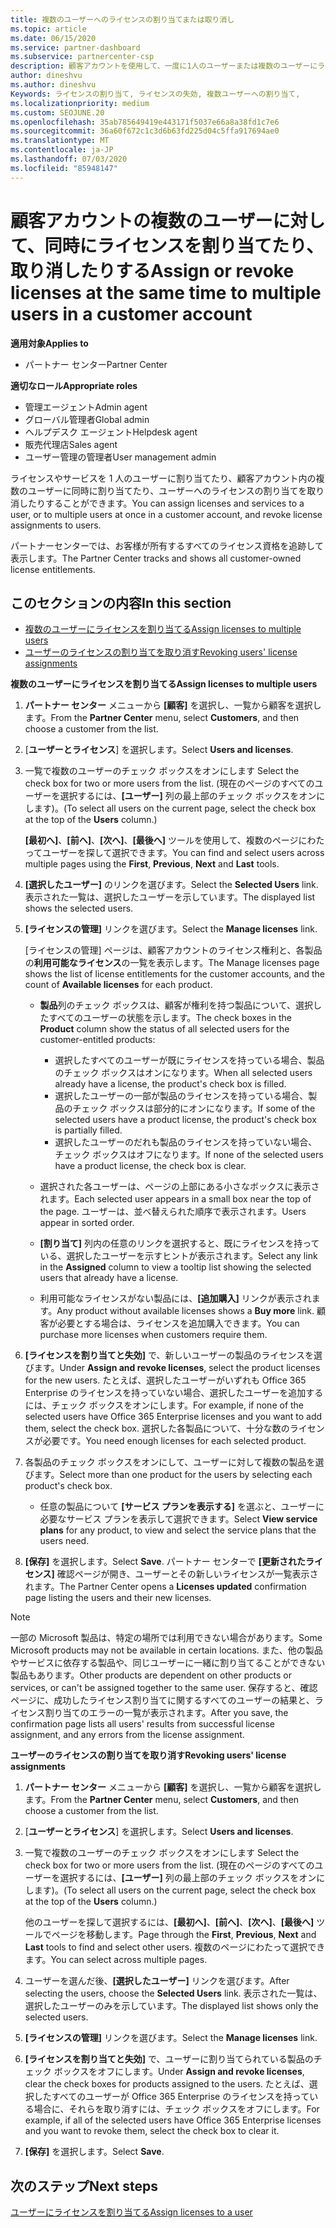 ```yaml
---
title: 複数のユーザーへのライセンスの割り当てまたは取り消し
ms.topic: article
ms.date: 06/15/2020
ms.service: partner-dashboard
ms.subservice: partnercenter-csp
description: 顧客アカウントを使用して、一度に1人のユーザーまたは複数のユーザーにライセンスとサービスを割り当てたり、取り消したりする方法について説明します。
author: dineshvu
ms.author: dineshvu
Keywords: ライセンスの割り当て, ライセンスの失効, 複数ユーザーへの割り当て,
ms.localizationpriority: medium
ms.custom: SEOJUNE.20
ms.openlocfilehash: 35ab785649419e443171f5037e66a8a38fd1c7e6
ms.sourcegitcommit: 36a60f672c1c3d6b63fd225d04c5ffa917694ae0
ms.translationtype: MT
ms.contentlocale: ja-JP
ms.lasthandoff: 07/03/2020
ms.locfileid: "85948147"
---
```

# <a name="assign-or-revoke-licenses-at-the-same-time-to-multiple-users-in-a-customer-account"></a><span data-ttu-id="ad0d8-104">顧客アカウントの複数のユーザーに対して、同時にライセンスを割り当てたり、取り消したりする</span><span class="sxs-lookup"><span data-stu-id="ad0d8-104">Assign or revoke licenses at the same time to multiple users in a customer account</span></span>

<span data-ttu-id="ad0d8-105">**適用対象**</span><span class="sxs-lookup"><span data-stu-id="ad0d8-105">**Applies to**</span></span>

- <span data-ttu-id="ad0d8-106">パートナー センター</span><span class="sxs-lookup"><span data-stu-id="ad0d8-106">Partner Center</span></span>

<span data-ttu-id="ad0d8-107">**適切なロール**</span><span class="sxs-lookup"><span data-stu-id="ad0d8-107">**Appropriate roles**</span></span>

- <span data-ttu-id="ad0d8-108">管理エージェント</span><span class="sxs-lookup"><span data-stu-id="ad0d8-108">Admin agent</span></span>
- <span data-ttu-id="ad0d8-109">グローバル管理者</span><span class="sxs-lookup"><span data-stu-id="ad0d8-109">Global admin</span></span>
- <span data-ttu-id="ad0d8-110">ヘルプデスク エージェント</span><span class="sxs-lookup"><span data-stu-id="ad0d8-110">Helpdesk agent</span></span>
- <span data-ttu-id="ad0d8-111">販売代理店</span><span class="sxs-lookup"><span data-stu-id="ad0d8-111">Sales agent</span></span>
- <span data-ttu-id="ad0d8-112">ユーザー管理の管理者</span><span class="sxs-lookup"><span data-stu-id="ad0d8-112">User management admin</span></span>

<span data-ttu-id="ad0d8-113">ライセンスやサービスを 1 人のユーザーに割り当てたり、顧客アカウント内の複数のユーザーに同時に割り当てたり、ユーザーへのライセンスの割り当てを取り消したりすることができます。</span><span class="sxs-lookup"><span data-stu-id="ad0d8-113">You can assign licenses and services to a user, or to multiple users at once in a customer account, and revoke license assignments to users.</span></span>

<span data-ttu-id="ad0d8-114">パートナーセンターでは、お客様が所有するすべてのライセンス資格を追跡して表示します。</span><span class="sxs-lookup"><span data-stu-id="ad0d8-114">The Partner Center tracks and shows all customer-owned license entitlements.</span></span>

## <a name="in-this-section"></a><span data-ttu-id="ad0d8-115">このセクションの内容</span><span class="sxs-lookup"><span data-stu-id="ad0d8-115">In this section</span></span>


- [<span data-ttu-id="ad0d8-116">複数のユーザーにライセンスを割り当てる</span><span class="sxs-lookup"><span data-stu-id="ad0d8-116">Assign licenses to multiple users</span></span>](#assign-licenses-to-groups)
- [<span data-ttu-id="ad0d8-117">ユーザーのライセンスの割り当てを取り消す</span><span class="sxs-lookup"><span data-stu-id="ad0d8-117">Revoking users' license assignments</span></span>](#revoking-licenses)

<a href="" id="assign-licenses-to-groups"></a>
<span data-ttu-id="ad0d8-118">**複数のユーザーにライセンスを割り当てる**</span><span class="sxs-lookup"><span data-stu-id="ad0d8-118">**Assign licenses to multiple users**</span></span>

1. <span data-ttu-id="ad0d8-119">**パートナー センター** メニューから **[顧客]** を選択し、一覧から顧客を選択します。</span><span class="sxs-lookup"><span data-stu-id="ad0d8-119">From the **Partner Center** menu, select **Customers**, and then choose a customer from the list.</span></span>

2. <span data-ttu-id="ad0d8-120">[**ユーザーとライセンス**] を選択します。</span><span class="sxs-lookup"><span data-stu-id="ad0d8-120">Select **Users and licenses**.</span></span>

3. <span data-ttu-id="ad0d8-121">一覧で複数のユーザーのチェック ボックスをオンにします </span><span class="sxs-lookup"><span data-stu-id="ad0d8-121">Select the check box for two or more users from the list.</span></span> <span data-ttu-id="ad0d8-122">(現在のページのすべてのユーザーを選択するには、**[ユーザー]** 列の最上部のチェック ボックスをオンにします)。</span><span class="sxs-lookup"><span data-stu-id="ad0d8-122">(To select all users on the current page, select the check box at the top of the **Users** column.)</span></span>

    <span data-ttu-id="ad0d8-123">**[最初へ]**、**[前へ]**、**[次へ]**、**[最後へ]** ツールを使用して、複数のページにわたってユーザーを探して選択できます。</span><span class="sxs-lookup"><span data-stu-id="ad0d8-123">You can find and select users across multiple pages using the **First**, **Previous**, **Next** and **Last** tools.</span></span>

4. <span data-ttu-id="ad0d8-124">**[選択したユーザー]** のリンクを選びます。</span><span class="sxs-lookup"><span data-stu-id="ad0d8-124">Select the **Selected Users** link.</span></span> <span data-ttu-id="ad0d8-125">表示された一覧は、選択したユーザーを示しています。</span><span class="sxs-lookup"><span data-stu-id="ad0d8-125">The displayed list shows the selected users.</span></span>

5. <span data-ttu-id="ad0d8-126">**[ライセンスの管理]** リンクを選びます。</span><span class="sxs-lookup"><span data-stu-id="ad0d8-126">Select the **Manage licenses** link.</span></span>

    <span data-ttu-id="ad0d8-127">[ライセンスの管理] ページは、顧客アカウントのライセンス権利と、各製品の**利用可能なライセンス**の一覧を表示します。</span><span class="sxs-lookup"><span data-stu-id="ad0d8-127">The Manage licenses page shows the list of license entitlements for the customer accounts, and the count of **Available licenses** for each product.</span></span>

    -   <span data-ttu-id="ad0d8-128">**製品**列のチェック ボックスは、顧客が権利を持つ製品について、選択したすべてのユーザーの状態を示します。</span><span class="sxs-lookup"><span data-stu-id="ad0d8-128">The check boxes in the **Product** column show the status of all selected users for the customer-entitled products:</span></span>

        -   <span data-ttu-id="ad0d8-129">選択したすべてのユーザーが既にライセンスを持っている場合、製品のチェック ボックスはオンになります。</span><span class="sxs-lookup"><span data-stu-id="ad0d8-129">When all selected users already have a license, the product's check box is filled.</span></span>
        -   <span data-ttu-id="ad0d8-130">選択したユーザーの一部が製品のライセンスを持っている場合、製品のチェック ボックスは部分的にオンになります。</span><span class="sxs-lookup"><span data-stu-id="ad0d8-130">If some of the selected users have a product license, the product's check box is partially filled.</span></span>
        -   <span data-ttu-id="ad0d8-131">選択したユーザーのだれも製品のライセンスを持っていない場合、チェック ボックスはオフになります。</span><span class="sxs-lookup"><span data-stu-id="ad0d8-131">If none of the selected users have a product license, the check box is clear.</span></span>
    -   <span data-ttu-id="ad0d8-132">選択された各ユーザーは、ページの上部にある小さなボックスに表示されます。</span><span class="sxs-lookup"><span data-stu-id="ad0d8-132">Each selected user appears in a small box near the top of the page.</span></span> <span data-ttu-id="ad0d8-133">ユーザーは、並べ替えられた順序で表示されます。</span><span class="sxs-lookup"><span data-stu-id="ad0d8-133">Users appear in sorted order.</span></span>

    -   <span data-ttu-id="ad0d8-134">**[割り当て]** 列内の任意のリンクを選択すると、既にライセンスを持っている、選択したユーザーを示すヒントが表示されます。</span><span class="sxs-lookup"><span data-stu-id="ad0d8-134">Select any link in the **Assigned** column to view a tooltip list showing the selected users that already have a license.</span></span>

    -   <span data-ttu-id="ad0d8-135">利用可能なライセンスがない製品には、**[追加購入]** リンクが表示されます。</span><span class="sxs-lookup"><span data-stu-id="ad0d8-135">Any product without available licenses shows a **Buy more** link.</span></span> <span data-ttu-id="ad0d8-136">顧客が必要とする場合は、ライセンスを追加購入できます。</span><span class="sxs-lookup"><span data-stu-id="ad0d8-136">You can purchase more licenses when customers require them.</span></span>

6.  <span data-ttu-id="ad0d8-137">**[ライセンスを割り当てと失効]** で、新しいユーザーの製品のライセンスを選びます。</span><span class="sxs-lookup"><span data-stu-id="ad0d8-137">Under **Assign and revoke licenses**, select the product licenses for the new users.</span></span> <span data-ttu-id="ad0d8-138">たとえば、選択したユーザーがいずれも Office 365 Enterprise のライセンスを持っていない場合、選択したユーザーを追加するには、チェック ボックスをオンにします。</span><span class="sxs-lookup"><span data-stu-id="ad0d8-138">For example, if none of the selected users have Office 365 Enterprise licenses and you want to add them, select the check box.</span></span> <span data-ttu-id="ad0d8-139">選択した各製品について、十分な数のライセンスが必要です。</span><span class="sxs-lookup"><span data-stu-id="ad0d8-139">You need enough licenses for each selected product.</span></span>

7. <span data-ttu-id="ad0d8-140">各製品のチェック ボックスをオンにして、ユーザーに対して複数の製品を選びます。</span><span class="sxs-lookup"><span data-stu-id="ad0d8-140">Select more than one product for the users by selecting each product's check box.</span></span>
    -   <span data-ttu-id="ad0d8-141">任意の製品について **[サービス プランを表示する]** を選ぶと、ユーザーに必要なサービス プランを表示して選択できます。</span><span class="sxs-lookup"><span data-stu-id="ad0d8-141">Select **View service plans** for any product, to view and select the service plans that the users need.</span></span>

8. <span data-ttu-id="ad0d8-142">**[保存]** を選択します。</span><span class="sxs-lookup"><span data-stu-id="ad0d8-142">Select **Save**.</span></span> <span data-ttu-id="ad0d8-143">パートナー センターで **[更新されたライセンス]** 確認ページが開き、ユーザーとその新しいライセンスが一覧表示されます。</span><span class="sxs-lookup"><span data-stu-id="ad0d8-143">The Partner Center opens a **Licenses updated** confirmation page listing the users and their new licenses.</span></span>

>[!NOTE]
><span data-ttu-id="ad0d8-144">一部の Microsoft 製品は、特定の場所では利用できない場合があります。</span><span class="sxs-lookup"><span data-stu-id="ad0d8-144">Some Microsoft products may not be available in certain locations.</span></span> <span data-ttu-id="ad0d8-145">また、他の製品やサービスに依存する製品や、同じユーザーに一緒に割り当てることができない製品もあります。</span><span class="sxs-lookup"><span data-stu-id="ad0d8-145">Other products are dependent on other products or services, or can't be assigned together to the same user.</span></span> <span data-ttu-id="ad0d8-146">保存すると、確認ページに、成功したライセンス割り当てに関するすべてのユーザーの結果と、ライセンス割り当てのエラーの一覧が表示されます。</span><span class="sxs-lookup"><span data-stu-id="ad0d8-146">After you save, the confirmation page lists all users' results from successful license assignment, and any errors from the license assignment.</span></span>


<a href="" id="revoking-licenses"></a>
<span data-ttu-id="ad0d8-147">**ユーザーのライセンスの割り当てを取り消す**</span><span class="sxs-lookup"><span data-stu-id="ad0d8-147">**Revoking users' license assignments**</span></span>

1. <span data-ttu-id="ad0d8-148">**パートナー センター** メニューから **[顧客]** を選択し、一覧から顧客を選択します。</span><span class="sxs-lookup"><span data-stu-id="ad0d8-148">From the **Partner Center** menu, select **Customers**, and then choose a customer from the list.</span></span>

2. <span data-ttu-id="ad0d8-149">[**ユーザーとライセンス**] を選択します。</span><span class="sxs-lookup"><span data-stu-id="ad0d8-149">Select **Users and licenses**.</span></span>

3. <span data-ttu-id="ad0d8-150">一覧で複数のユーザーのチェック ボックスをオンにします </span><span class="sxs-lookup"><span data-stu-id="ad0d8-150">Select the check box for two or more users from the list.</span></span> <span data-ttu-id="ad0d8-151">(現在のページのすべてのユーザーを選択するには、**[ユーザー]** 列の最上部のチェック ボックスをオンにします)。</span><span class="sxs-lookup"><span data-stu-id="ad0d8-151">(To select all users on the current page, select the check box at the top of the **Users** column.)</span></span>

    <span data-ttu-id="ad0d8-152">他のユーザーを探して選択するには、**[最初へ]**、**[前へ]**、**[次へ]**、**[最後へ]** ツールでページを移動します。</span><span class="sxs-lookup"><span data-stu-id="ad0d8-152">Page through the **First**, **Previous**, **Next** and **Last** tools to find and select other users.</span></span> <span data-ttu-id="ad0d8-153">複数のページにわたって選択できます。</span><span class="sxs-lookup"><span data-stu-id="ad0d8-153">You can select across multiple pages.</span></span>

4. <span data-ttu-id="ad0d8-154">ユーザーを選んだ後、**[選択したユーザー]** リンクを選びます。</span><span class="sxs-lookup"><span data-stu-id="ad0d8-154">After selecting the users, choose the **Selected Users** link.</span></span> <span data-ttu-id="ad0d8-155">表示された一覧は、選択したユーザーのみを示しています。</span><span class="sxs-lookup"><span data-stu-id="ad0d8-155">The displayed list shows only the selected users.</span></span>

5. <span data-ttu-id="ad0d8-156">**[ライセンスの管理]** リンクを選びます。</span><span class="sxs-lookup"><span data-stu-id="ad0d8-156">Select the **Manage licenses** link.</span></span>

6. <span data-ttu-id="ad0d8-157">**[ライセンスを割り当てと失効]** で、ユーザーに割り当てられている製品のチェック ボックスをオフにします。</span><span class="sxs-lookup"><span data-stu-id="ad0d8-157">Under **Assign and revoke licenses**, clear the check boxes for products assigned to the users.</span></span> <span data-ttu-id="ad0d8-158">たとえば、選択したすべてのユーザーが Office 365 Enterprise のライセンスを持っている場合に、それらを取り消すには、チェック ボックスをオフにします。</span><span class="sxs-lookup"><span data-stu-id="ad0d8-158">For example, if all of the selected users have Office 365 Enterprise licenses and you want to revoke them, select the check box to clear it.</span></span>

7. <span data-ttu-id="ad0d8-159">**[保存]** を選択します。</span><span class="sxs-lookup"><span data-stu-id="ad0d8-159">Select **Save**.</span></span>

## <a name="next-steps"></a><span data-ttu-id="ad0d8-160">次のステップ</span><span class="sxs-lookup"><span data-stu-id="ad0d8-160">Next steps</span></span>

[<span data-ttu-id="ad0d8-161">ユーザーにライセンスを割り当てる</span><span class="sxs-lookup"><span data-stu-id="ad0d8-161">Assign licenses to a user</span></span>](assign-licenses-to-users.md)